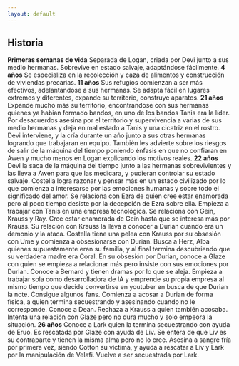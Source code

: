 ```yaml
---
layout: default
---
```

## Historia

**Primeras semanas de vida** Separada de Logan, criada por Devi junto a sus medio hermanas. Sobrevive en estado salvaje, adaptándose fácilmente. 
**4 años** Se especializa en la recolección y caza de alimentos y construcción de viviendas precarias. 
**11 años** Sus refugios comienzan a ser más efectivos, adelantandose a sus hermanas. Se adapta fácil en lugares extremos y diferentes, expande su territorio, construye aparatos.
**21 años** Expande mucho más su territorio, encontrandose con sus hermanas quienes ya habian formado bandos, en uno de los bandos Tanis era la líder. Por desacuerdos asesina por el territorio y supervivencia a varias de sus medio hermanas y deja en mal estado a Tanis y una cicatriz en el rostro. Devi interviene, y la cría durante un año junto a sus otras hermanas logrando que trabajaran en equipo. También les advierte sobre los riesgos de salir de la máquina del tiempo poniendo énfasis en que no confiaran en Awen y mucho menos en Logan explicando los motivos reales.
**22 años** Devi la saca de la máquina del tiempo junto a las hermanas sobrevivientes y las lleva a Awen para que las medicara, y pudieran controlar su estado salvaje. Costella logra razonar y pensar más en un estado civilizado por lo que comienza a interesarse por las emociones humanas y sobre todo el significado del amor.  Se relaciona con Ezra de quien cree estar enamorada pero al poco tiempo desiste por la decepción de Ezra sobre ella. Empieza a trabajar con Tanis en una empresa tecnológica. Se relaciona con Gein, Krauss y Ray. Cree estar enamorada de Gein hasta que se interesa más por Krauss. Su relación con Krauss la lleva a conocer a Durian cuando era un demonio y la ataca. Costella tiene una pelea con Krauss por su obsesión con Ume y comienza a obsesionarse con Durian. Busca a Herz, Alba quienes supuestamente eran su familia, y al final termina descubriendo que su verdadera madre era Coral. En su obsesión por Durian, conoce a Glaze con quien se empieza a relacionar más pero insiste con sus emociones por Durian. Conoce a Bernard y tienen dramas por lo que se aleja. Empieza a trabajar sola como desarrolladora de IA y emprende su propia empresa al mismo tiempo que decide convertirse en youtuber en busca de que Durian la note. Consigue algunos fans. Comienza a acosar a Durian de forma física, a quien termina secuestrando y asesinando cuando no le corresponde. Conoce a Dean. Rechaza a Krauss a quien también acosaba. Intenta una relación con Glaze pero no dura mucho y solo empeora la situación. 
**26 años** Conoce a Lark quien la termina secuestrando con ayuda de Eruo. Es rescatada por Glaze con ayuda de Liv. Se entera de que Liv es su contraparte y tienen la misma alma pero no lo cree. Asesina a sangre fría por primera vez, siendo Cotton su víctima, y ayuda a rescatar a Liv y Lark por la manipulación de Velafi. Vuelve a ser secuestrada por Lark.
